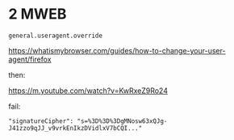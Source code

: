 # 2 MWEB

~~~
general.useragent.override
~~~

https://whatismybrowser.com/guides/how-to-change-your-user-agent/firefox

then:

https://m.youtube.com/watch?v=KwRxeZ9Ro24

fail:

~~~
"signatureCipher": "s=%3D%3D%3DgMNosw63xQJg-J41zzo9qJJ_v9vrkEnIkzDVidlxV7bCQI..."
~~~
